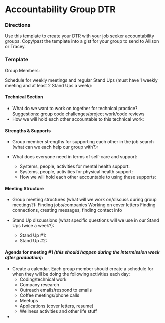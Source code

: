 # Accountability Group DTR

### Directions
Use this template to create your DTR with your job seeker accountability groups. Copy/past the template into a gist for your group to send to Allison or Tracey.

### Template

Group Members:

Schedule for weekly meetings and regular Stand Ups (must have 1 weekly meeting and at least 2 Stand Ups a week):

#### Technical Section
* What do we want to work on together for technical practice? Suggestions: group code challenges/project work/code reviews
* How we will hold each other accountable to this technical work:

#### Strengths & Supports
* Group member strengths for supporting each other in the job search (what can we each help our group with?):

* What does everyone need in terms of self-care and support:
  * Systems, people, activities for mental health support:
  * Systems, people, activities for physical health support:
  * How we will hold each other accountable to using these supports:

#### Meeting Structure
* Group meeting structures (what will we work on/discuss during group meetings?):
Finding jobs/companies
Working on cover letters
Finding connections, creating messages, finding contact info

* Stand Up discussions (what specific questions will we use in our Stand Ups twice a week?):
  * Stand Up #1:
  * Stand Up #2:

#### Agenda for meeting #1 *(this should happen during the intermission week after graduation)*:
* Create a calendar. Each group member should create a schedule for when they will be doing the following activities each day:
  * Coding/technical work
  * Company research
  * Outreach emails/respond to emails
  * Coffee meetings/phone calls
  * Meetups
  * Applications (cover letters, resume)
  * Wellness activities and other life stuff
* 
